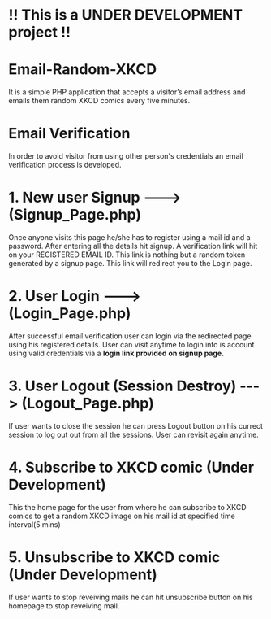 # !! This is a UNDER DEVELOPMENT project !!
# Email-Random-XKCD 
It is a simple PHP application that accepts a visitor’s email address and emails them random XKCD comics every five minutes.
# Email Verification
In order to avoid visitor from using other person's credentials an email verification process is developed.
# 1. New user Signup ---> (Signup_Page.php)
Once anyone visits this page he/she has to register using a mail id and a password. After entering all the details hit signup. A verification link will hit on your REGISTERED EMAIL ID. This link is nothing but a random token generated by a signup page. This link will redirect you to the Login page.
# 2. User Login ---> (Login_Page.php)
After successful email verification user can login via the redirected page using his registered details. User can visit anytime to login into is account using valid credentials via a **login link provided on signup page.**
# 3. User Logout (Session Destroy) ---> (Logout_Page.php)
If user wants to close the session he can press Logout button on his currect session to log out out from all the sessions. User can revisit again anytime.
# 4. Subscribe to XKCD comic (Under Development)
This the home page for the user from where he can subscribe to XKCD comics to get a random XKCD image on his mail id at specified time interval(5 mins)
# 5. Unsubscribe to XKCD comic (Under Development)
If user wants to stop reveiving mails he can hit unsubscribe button on his homepage to stop reveiving mail.
 
